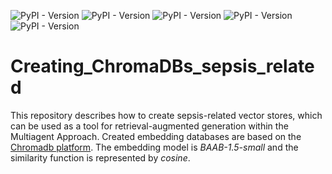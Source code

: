 ![PyPI - Version](https://img.shields.io/badge/Pyhton-v3.11.10-blue)
![PyPI - Version](https://img.shields.io/badge/chromadb-v0.5.23-brown)
![PyPI - Version](https://img.shields.io/badge/llama%20index-v0.12.5-blue)
![PyPI - Version](https://img.shields.io/badge/OpenAI-v1.57.1-%23000055)
![PyPI - Version](https://img.shields.io/badge/OpenAI_model-gpt_3.5_turbo-%23000055)

# Creating_ChromaDBs_sepsis_related
This repository describes how to create sepsis-related vector stores, which can be used as a tool for retrieval-augmented generation within the Multiagent Approach.
Created embedding databases are based on the [Chromadb platform](https://www.trychroma.com/). The embedding model is *BAAB-1.5-small* and the similarity function is represented by *cosine*.
